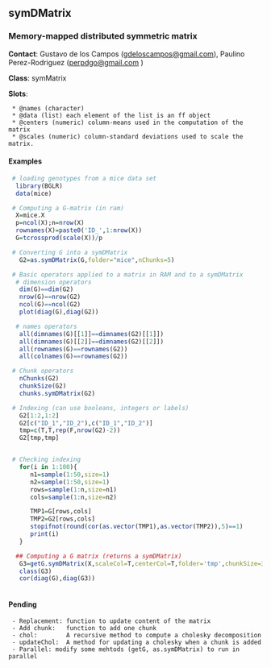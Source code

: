 ## symDMatrix

### Memory-mapped distributed symmetric matrix

**Contact**: Gustavo de los Campos (gdeloscampos@gmail.com), Paulino Perez-Rodriguez (perpdgo@gmail.com  )

**Class**: symMatrix 

**Slots**:

     * @names (character)
     * @data (list) each element of the list is an ff object
     * @centers (numeric) column-means used in the computation of the matrix
     * @scales (numeric) column-standard deviations used to scale the matrix.

#### Examples

``` R
 # loading genotypes from a mice data set
  library(BGLR)
  data(mice)

 # Computing a G-matrix (in ram)
  X=mice.X
  p=ncol(X);n=nrow(X)
  rownames(X)=paste0('ID_',1:nrow(X))
  G=tcrossprod(scale(X))/p

 # Converting G into a symDMatrix
   G2=as.symDMatrix(G,folder="mice",nChunks=5)

 # Basic operators applied to a matrix in RAM and to a symDMatrix
  # dimension operators
   dim(G)==dim(G2)
   nrow(G)==nrow(G2)
   ncol(G)==ncol(G2)
   plot(diag(G),diag(G2))

  # names operators
   all(dimnames(G)[[1]]==dimnames(G2)[[1]])
   all(dimnames(G)[[2]]==dimnames(G2)[[2]])
   all(rownames(G)==rownames(G2))
   all(colnames(G)==rownames(G2))

 # Chunk operators
   nChunks(G2)
   chunkSize(G2)
   chunks.symDMatrix(G2)

 # Indexing (can use booleans, integers or labels)
   G2[1:2,1:2]
   G2[c("ID_1","ID_2"),c("ID_1","ID_2")]
   tmp=c(T,T,rep(F,nrow(G2)-2))
   G2[tmp,tmp]


 # Checking indexing
   for(i in 1:100){
      n1=sample(1:50,size=1)
      n2=sample(1:50,size=1)
      rows=sample(1:n,size=n1)
      cols=sample(1:n,size=n2)

      TMP1=G[rows,cols]
      TMP2=G2[rows,cols]
      stopifnot(round(cor(as.vector(TMP1),as.vector(TMP2)),5)==1)
      print(i)
   }

  ## Computing a G matrix (returns a symDMatrix)
   G3=getG.symDMatrix(X,scaleCol=T,centerCol=T,folder='tmp',chunkSize=300,mc.cores=6)
   class(G3)
   cor(diag(G),diag(G3))
   
```


#### Pending

     - Replacement: function to update content of the matrix
     - Add chunk:   function to add one chunk
     - chol:        A recursive method to compute a cholesky decomposition
     - updateChol:  A method for updating a cholesky when a chunk is added
     - Parallel: modify some mehtods (getG, as.symDMatrix) to run in parallel
     
     
